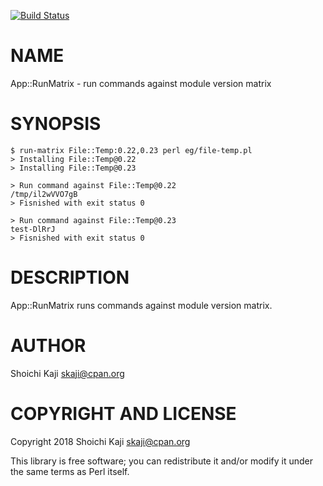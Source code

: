 [![Build Status](https://travis-ci.org/skaji/App-RunMatrix.svg?branch=master)](https://travis-ci.org/skaji/App-RunMatrix)

# NAME

App::RunMatrix - run commands against module version matrix

# SYNOPSIS

    $ run-matrix File::Temp:0.22,0.23 perl eg/file-temp.pl
    > Installing File::Temp@0.22
    > Installing File::Temp@0.23

    > Run command against File::Temp@0.22
    /tmp/il2wVVO7gB
    > Fisnished with exit status 0

    > Run command against File::Temp@0.23
    test-DlRrJ
    > Fisnished with exit status 0

# DESCRIPTION

App::RunMatrix runs commands against module version matrix.

# AUTHOR

Shoichi Kaji <skaji@cpan.org>

# COPYRIGHT AND LICENSE

Copyright 2018 Shoichi Kaji <skaji@cpan.org>

This library is free software; you can redistribute it and/or modify
it under the same terms as Perl itself.

